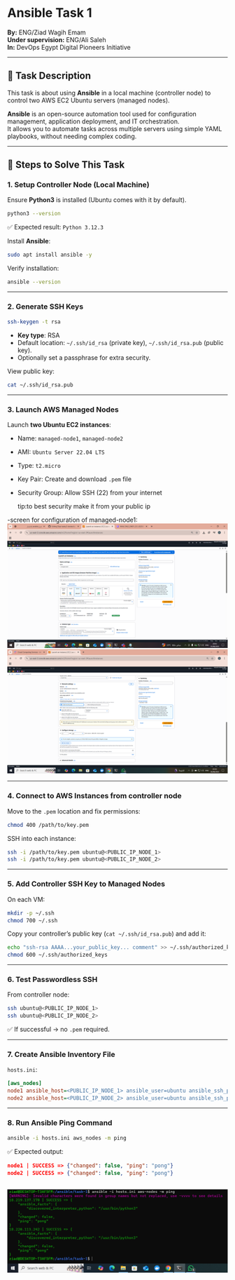 # Ansible Task 1 

**By:** ENG/Ziad Wagih Emam  
**Under supervision:** ENG/Ali Saleh  
**In:** DevOps Egypt Digital Pioneers Initiative  

---

## 📌 Task Description

This task is about using **Ansible** in a local machine (controller node) to control two AWS EC2 Ubuntu servers (managed nodes).

**Ansible** is an open-source automation tool used for configuration management, application deployment, and IT orchestration.  
It allows you to automate tasks across multiple servers using simple YAML playbooks, without needing complex coding.

---

## 📌 Steps to Solve This Task

### 1. Setup Controller Node (Local Machine)
Ensure **Python3** is installed (Ubuntu comes with it by default).

```bash
python3 --version
```
✅ Expected result: `Python 3.12.3`

Install **Ansible**:

```bash
sudo apt install ansible -y
```

Verify installation:

```bash
ansible --version
```

---

### 2. Generate SSH Keys

```bash
ssh-keygen -t rsa
```

- **Key type**: RSA  
- Default location: `~/.ssh/id_rsa` (private key), `~/.ssh/id_rsa.pub` (public key).  
- Optionally set a passphrase for extra security.

View public key:

```bash
cat ~/.ssh/id_rsa.pub
```

---

### 3. Launch AWS Managed Nodes

Launch **two Ubuntu EC2 instances**:  

- Name: `managed-node1`, `managed-node2`  
- AMI: `Ubuntu Server 22.04 LTS`  
- Type: `t2.micro`  
- Key Pair: Create and download `.pem` file  
- Security Group: Allow SSH (22) from your internet
  
  tip:to best security make it from your public ip
  
-screen for configuration of managed-node1:
![vm1config(1)](https://github.com/Ziad-Wagih-DevOps/Depi-tasks/blob/main/Ansible/task-1/screenshots/3-vm1config(1).png?raw=true)
![vm2config(2)](https://github.com/Ziad-Wagih-DevOps/Depi-tasks/blob/main/Ansible/task-1/screenshots/4-vm1config(2).png?raw=true)

---

### 4. Connect to AWS Instances from controller node

Move to the `.pem` location and fix permissions:

```bash
chmod 400 /path/to/key.pem
```

SSH into each instance:

```bash
ssh -i /path/to/key.pem ubuntu@<PUBLIC_IP_NODE_1>
ssh -i /path/to/key.pem ubuntu@<PUBLIC_IP_NODE_2>
```

---

### 5. Add Controller SSH Key to Managed Nodes

On each VM:

```bash
mkdir -p ~/.ssh
chmod 700 ~/.ssh
```

Copy your controller’s public key (`cat ~/.ssh/id_rsa.pub`) and add it:

```bash
echo "ssh-rsa AAAA...your_public_key... comment" >> ~/.ssh/authorized_keys
chmod 600 ~/.ssh/authorized_keys
```

---

### 6. Test Passwordless SSH

From controller node:

```bash
ssh ubuntu@<PUBLIC_IP_NODE_1>
ssh ubuntu@<PUBLIC_IP_NODE_2>
```

✅ If successful → no `.pem` required.

---

### 7. Create Ansible Inventory File

`hosts.ini`:

```ini
[aws_nodes]
node1 ansible_host=<PUBLIC_IP_NODE_1> ansible_user=ubuntu ansible_ssh_private_key_file=~/.ssh/id_rsa
node2 ansible_host=<PUBLIC_IP_NODE_2> ansible_user=ubuntu ansible_ssh_private_key_file=~/.ssh/id_rsa
```

---

### 8. Run Ansible Ping Command

```bash
ansible -i hosts.ini aws_nodes -m ping
```

✅ Expected output:

```json
node1 | SUCCESS => {"changed": false, "ping": "pong"}
node2 | SUCCESS => {"changed": false, "ping": "pong"}
```
![ping2vm](https://github.com/Ziad-Wagih-DevOps/Depi-tasks/blob/main/Ansible/task-1/screenshots/10-ping%202vm.png?raw=true)
---
